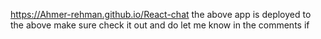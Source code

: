 https://Ahmer-rehman.github.io/React-chat
the above app is deployed to the above make sure check it out and do let me know in the comments if  
